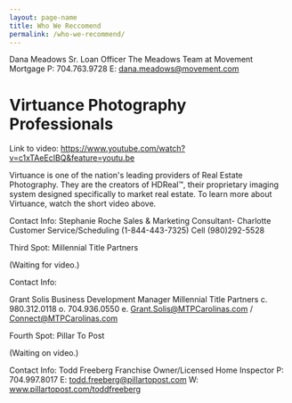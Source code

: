 ```yaml
---
layout: page-name
title: Who We Reccomend
permalink: /who-we-recommend/
---
```


Dana Meadows 
Sr. Loan Officer
The Meadows Team at Movement Mortgage
P: 704.763.9728
E: dana.meadows@movement.com

<h1>Virtuance Photography Professionals</h1>

Link to video: 
https://www.youtube.com/watch?v=c1xTAeEcIBQ&feature=youtu.be

Virtuance is one of the nation's leading providers of Real Estate Photography. They are the creators of HDReal™, their proprietary imaging system designed specifically to market real estate. To learn more about Virtuance, watch the short video above. 

Contact Info:
Stephanie Roche
Sales & Marketing Consultant- Charlotte
Customer Service/Scheduling (1-844-443-7325)
Cell (980)292-5528

Third Spot: Millennial Title Partners

(Waiting for video.)

Contact Info: 

Grant Solis
Business Development Manager
Millennial Title Partners
c. 980.312.0118
o. 704.936.0550
e. Grant.Solis@MTPCarolinas.com /  Connect@MTPCarolinas.com

Fourth Spot: Pillar To Post

(Waiting on video.)

Contact Info:
Todd Freeberg
Franchise Owner/Licensed Home Inspector
P: 704.997.8017
E: todd.freeberg@pillartopost.com
W: www.pillartopost.com/toddfreeberg